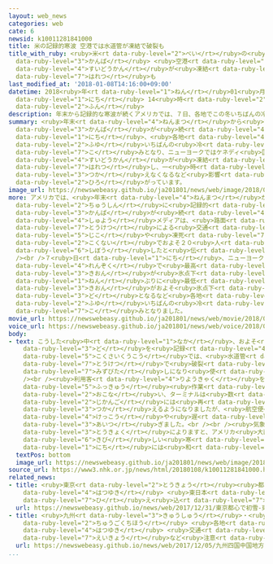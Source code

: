 ```yaml
---
layout: web_news
categories: web
cate: 6
newsid: k10011281841000
title: 米の記録的寒波 空港では水道管が凍結で破裂も
title_with_ruby: <ruby>米<rt data-ruby-level="2">べい</rt></ruby>の<ruby>記録的<rt data-ruby-level="4">きろくてき</rt></ruby><ruby>寒波<rt
  data-ruby-level="3">かんぱ</rt></ruby> <ruby>空港<rt data-ruby-level="3">くうこう</rt></ruby>では<ruby>水道管<rt
  data-ruby-level="4">すいどうかん</rt></ruby>が<ruby>凍結<rt data-ruby-level="7">とうけつ</rt></ruby>で<ruby>破裂<rt
  data-ruby-level="7">はれつ</rt></ruby>も
last_modified_at: '2018-01-08T14:16:00+09:00'
datetime: 2018<ruby>年<rt data-ruby-level="1">ねん</rt></ruby>01<ruby>月<rt data-ruby-level="1">がつ</rt></ruby>08<ruby>日<rt
  data-ruby-level="1">にち</rt></ruby> 14<ruby>時<rt data-ruby-level="2">じ</rt></ruby>16<ruby>分<rt
  data-ruby-level="2">ふん</rt></ruby>
description: 年末から記録的な寒波が続くアメリカでは、７日、各地でこの冬いちばんの冷え込みとなり、ニューヨークではケネディ国際空港で水道管が凍結によって破裂し、一時、ターミナルが使えなくなるなど影響が広がっています。
summary: <ruby>年末<rt data-ruby-level="4">ねんまつ</rt></ruby>から<ruby>記録的<rt data-ruby-level="4">きろくてき</rt></ruby>な<ruby>寒波<rt
  data-ruby-level="3">かんぱ</rt></ruby>が<ruby>続<rt data-ruby-level="4">つづ</rt></ruby>くアメリカでは、７<ruby>日<rt
  data-ruby-level="1">にち</rt></ruby>、<ruby>各地<rt data-ruby-level="4">かくち</rt></ruby>でこの<ruby>冬<rt
  data-ruby-level="2">ふゆ</rt></ruby>いちばんの<ruby>冷<rt data-ruby-level="7">ひ</rt></ruby>え<ruby>込<rt
  data-ruby-level="7">こ</rt></ruby>みとなり、ニューヨークではケネディ<ruby>国際空港<rt data-ruby-level="5">こくさいくうこう</rt></ruby>で<ruby>水道管<rt
  data-ruby-level="4">すいどうかん</rt></ruby>が<ruby>凍結<rt data-ruby-level="7">とうけつ</rt></ruby>によって<ruby>破裂<rt
  data-ruby-level="7">はれつ</rt></ruby>し、一<ruby>時<rt data-ruby-level="2">じ</rt></ruby>、ターミナルが<ruby>使<rt
  data-ruby-level="3">つか</rt></ruby>えなくなるなど<ruby>影響<rt data-ruby-level="7">えいきょう</rt></ruby>が<ruby>広<rt
  data-ruby-level="2">ひろ</rt></ruby>がっています。
image_url: https://newswebeasy.github.io/ja201801/news/web/image/2018/01/08/K10011281841_1801081504_1801081507_01_03.jpg
more: アメリカでは、<ruby>年末<rt data-ruby-level="4">ねんまつ</rt></ruby>から<ruby>大西洋岸<rt data-ruby-level="3">たいせいようがん</rt></ruby>を<ruby>中心<rt
  data-ruby-level="2">ちゅうしん</rt></ruby>に<ruby>記録的<rt data-ruby-level="4">きろくてき</rt></ruby>な<ruby>寒波<rt
  data-ruby-level="3">かんぱ</rt></ruby>が<ruby>続<rt data-ruby-level="4">つづ</rt></ruby>いていて、<ruby>主要<rt
  data-ruby-level="4">しゅよう</rt></ruby>メディアは、<ruby>路面<rt data-ruby-level="3">ろめん</rt></ruby>の<ruby>凍結<rt
  data-ruby-level="7">とうけつ</rt></ruby>による<ruby>交通<rt data-ruby-level="2">こうつう</rt></ruby><ruby>事故<rt
  data-ruby-level="5">じこ</rt></ruby>や<ruby>凍死<rt data-ruby-level="7">とうし</rt></ruby>などで<ruby>国内<rt
  data-ruby-level="2">こくない</rt></ruby>でおよそ２０<ruby>人<rt data-ruby-level="1">にん</rt></ruby>が<ruby>死亡<rt
  data-ruby-level="6">しぼう</rt></ruby>したと<ruby>伝<rt data-ruby-level="4">つた</rt></ruby>えています。<br
  /><br />７<ruby>日<rt data-ruby-level="1">にち</rt></ruby>、ニューヨークでは、１３<ruby>日間<rt data-ruby-level="2">にちかん</rt></ruby><ruby>連続<rt
  data-ruby-level="4">れんぞく</rt></ruby>で<ruby>最高<rt data-ruby-level="4">さいこう</rt></ruby><ruby>気温<rt
  data-ruby-level="3">きおん</rt></ruby>が<ruby>氷点下<rt data-ruby-level="3">ひょうてんか</rt></ruby>となったほか、ボストンでは１２２<ruby>年<rt
  data-ruby-level="1">ねん</rt></ruby>ぶりに<ruby>最低<rt data-ruby-level="4">さいてい</rt></ruby><ruby>気温<rt
  data-ruby-level="3">きおん</rt></ruby>がおよそ<ruby>氷点下<rt data-ruby-level="3">ひょうてんか</rt></ruby>１９<ruby>度<rt
  data-ruby-level="3">ど</rt></ruby>となるなど<ruby>各地<rt data-ruby-level="4">かくち</rt></ruby>でこの<ruby>冬<rt
  data-ruby-level="2">ふゆ</rt></ruby>いちばんの<ruby>冷<rt data-ruby-level="7">ひ</rt></ruby>え<ruby>込<rt
  data-ruby-level="7">こ</rt></ruby>みとなりました。
movie_url: https://newswebeasy.github.io/ja201801/news/web/movie/2018/01/08/k10011281841_201801081504_201801081506.mp4
voice_url: https://newswebeasy.github.io/ja201801/news/web/voice/2018/01/08/k10011281841_201801081504_201801081506.mp3
body:
- text: こうした<ruby>中<rt data-ruby-level="1">なか</rt></ruby>、およそ<ruby>氷点下<rt data-ruby-level="3">ひょうてんか</rt></ruby>１６<ruby>度<rt
    data-ruby-level="3">ど</rt></ruby>を<ruby>記録<rt data-ruby-level="4">きろく</rt></ruby>したニューヨークのケネディ<ruby>国際空港<rt
    data-ruby-level="5">こくさいくうこう</rt></ruby>では、<ruby>水道管<rt data-ruby-level="4">すいどうかん</rt></ruby>が<ruby>凍結<rt
    data-ruby-level="7">とうけつ</rt></ruby>で<ruby>破裂<rt data-ruby-level="7">はれつ</rt></ruby>して、６つあるターミナルの１つが<ruby>水浸<rt
    data-ruby-level="7">みずびた</rt></ruby>しになり<ruby>使<rt data-ruby-level="3">つか</rt></ruby>えなくなりました。<br
    /><br /><ruby>利用客<rt data-ruby-level="4">りようきゃく</rt></ruby>を<ruby>避難<rt data-ruby-level="7">ひなん</rt></ruby>させるなどして<ruby>復旧<rt
    data-ruby-level="5">ふっきゅう</rt></ruby><ruby>作業<rt data-ruby-level="3">さぎょう</rt></ruby>を<ruby>行<rt
    data-ruby-level="2">おこな</rt></ruby>い、ターミナルは<ruby>数<rt data-ruby-level="2">すう</rt></ruby><ruby>時間後<rt
    data-ruby-level="2">じかんご</rt></ruby>には<ruby>再<rt data-ruby-level="5">ふたた</rt></ruby>び<ruby>使<rt
    data-ruby-level="3">つか</rt></ruby>えるようになりましたが、<ruby>航空便<rt data-ruby-level="4">こうくうびん</rt></ruby>の<ruby>欠航<rt
    data-ruby-level="4">けっこう</rt></ruby>や<ruby>遅<rt data-ruby-level="7">おく</rt></ruby>れが<ruby>相次<rt
    data-ruby-level="3">あいつ</rt></ruby>ぎました。<br /><br /><ruby>気象<rt data-ruby-level="4">きしょう</rt></ruby><ruby>当局<rt
    data-ruby-level="3">とうきょく</rt></ruby>によりますと、アメリカ<ruby>大西洋岸<rt data-ruby-level="3">たいせいようがん</rt></ruby>の<ruby>厳<rt
    data-ruby-level="6">きび</rt></ruby>しい<ruby>寒<rt data-ruby-level="3">さむ</rt></ruby>さは８<ruby>日<rt
    data-ruby-level="1">にち</rt></ruby>には<ruby>和<rt data-ruby-level="7">やわ</rt></ruby>らぐということです。
  textPos: bottom
  image_url: https://newswebeasy.github.io/ja201801/news/web/image/2018/01/08/K10011281841_1801081402_1801081416_01_02.jpg
source_url: https://www3.nhk.or.jp/news/html/20180108/k10011281841000.html
related_news:
- title: <ruby>東京<rt data-ruby-level="2">とうきょう</rt></ruby><ruby>都心<rt data-ruby-level="3">としん</rt></ruby>で<ruby>初雪<rt
    data-ruby-level="4">はつゆき</rt></ruby> <ruby>東日本<rt data-ruby-level="2">ひがしにほん</rt></ruby>で<ruby>冷<rt
    data-ruby-level="7">ひ</rt></ruby>え<ruby>込<rt data-ruby-level="7">こ</rt></ruby>み
  url: https://newswebeasy.github.io/news/web/2017/12/31/東京都心で初雪-東日本で冷え込み
- title: <ruby>九州<rt data-ruby-level="3">きゅうしゅう</rt></ruby>・<ruby>四国<rt data-ruby-level="2">しこく</rt></ruby>・<ruby>中国地方<rt
    data-ruby-level="2">ちゅうごくちほう</rt></ruby> <ruby>各地<rt data-ruby-level="4">かくち</rt></ruby>で<ruby>初雪<rt
    data-ruby-level="4">はつゆき</rt></ruby> <ruby>交通<rt data-ruby-level="2">こうつう</rt></ruby><ruby>影響<rt
    data-ruby-level="7">えいきょう</rt></ruby>など<ruby>注意<rt data-ruby-level="3">ちゅうい</rt></ruby>
  url: https://newswebeasy.github.io/news/web/2017/12/05/九州四国中国地方-各地で初雪-交通影響など注意
...
```

